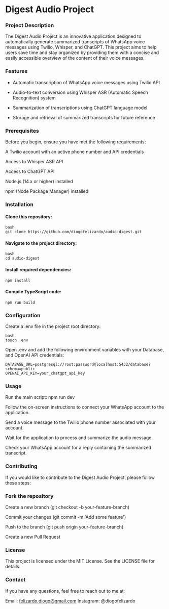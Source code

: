 # Digest Audio Project
### Project Description
The Digest Audio Project is an innovative application designed to automatically generate summarized transcripts of WhatsApp voice messages using Twilio, Whisper, and ChatGPT. This project aims to help users save time and stay organized by providing them with a concise and easily accessible overview of the content of their voice messages.

### Features

- Automatic transcription of WhatsApp voice messages using Twilio API

- Audio-to-text conversion using Whisper ASR (Automatic Speech Recognition) system

- Summarization of transcriptions using ChatGPT language model

- Storage and retrieval of summarized transcripts for future reference



### Prerequisites

Before you begin, ensure you have met the following requirements:

A Twilio account with an active phone number and API credentials

Access to Whisper ASR API

Access to ChatGPT API

Node.js (14.x or higher) installed

npm (Node Package Manager) installed

### Installation

#### Clone this repository:

```
bash
git clone https://github.com/diogofelizardo/audio-digest.git
```

#### Navigate to the project directory:

```
bash
cd audio-digest
```

#### Install required dependencies:

```
npm install
```

#### Compile TypeScript code:

```
npm run build
```

### Configuration
Create a .env file in the project root directory:
```
bash
touch .env
```

Open .env and add the following environment variables with your Database, and OpenAI API credentials:

```
DATABASE_URL=postgresql://root:password@localhost:5432/database?schema=public
OPENAI_API_KEY=your_chatgpt_api_key
```

### Usage

Run the main script:
npm run dev

Follow the on-screen instructions to connect your WhatsApp account to the application.

Send a voice message to the Twilio phone number associated with your account.

Wait for the application to process and summarize the audio message.

Check your WhatsApp account for a reply containing the summarized transcript.

### Contributing
If you would like to contribute to the Digest Audio Project, please follow these steps:

### Fork the repository

Create a new branch (git checkout -b your-feature-branch)

Commit your changes (git commit -m 'Add some feature')

Push to the branch (git push origin your-feature-branch)

Create a new Pull Request

### License
This project is licensed under the MIT License. See the LICENSE file for details.

### Contact
If you have any questions, feel free to reach out to me at:

Email: felizardo.diogo@gmail.com
Instagram: @diogofelizardo
